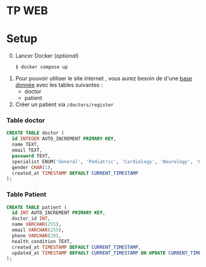# TP WEB

# Setup
0. Lancer Docker (_optional_)
   ```
   $ docker compose up
   ```
1. Pour pouvoir utiliser le site internet , vous aurez besoin de d'une [base donnée](/src/app/config/config.php) avec les tables suivantes :
    - doctor
    - patient
2. Créer un patient via `/doctors/register`


### Table doctor
```sql
CREATE TABLE doctor (
  id INTEGER AUTO_INCREMENT PRIMARY KEY,
  name TEXT,
  email TEXT,
  password TEXT,
  specialist ENUM('General', 'Pediatric', 'Cardiology', 'Neurology', 'Oncology'),
  gender CHAR(1),
  created_at TIMESTAMP DEFAULT CURRENT_TIMESTAMP
);
```

### Table Patient
```sql
CREATE TABLE patient (
  id INT AUTO_INCREMENT PRIMARY KEY,
  doctor_id INT,
  name VARCHAR(255),
  email VARCHAR(255),
  phone VARCHAR(20),
  health_condition TEXT,
  created_at TIMESTAMP DEFAULT CURRENT_TIMESTAMP,
  updated_at TIMESTAMP DEFAULT CURRENT_TIMESTAMP ON UPDATE CURRENT_TIMESTAMP
);
```

